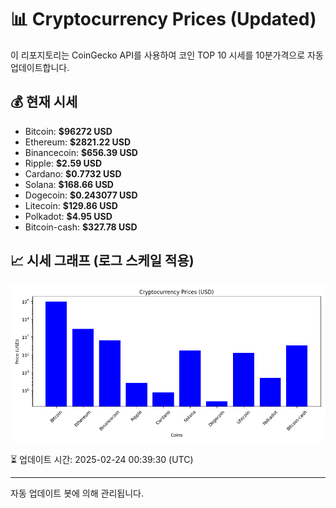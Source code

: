 
# 📊 Cryptocurrency Prices (Updated)

이 리포지토리는 CoinGecko API를 사용하여 코인 TOP 10 시세를 10분가격으로 자동 업데이트합니다.

## 💰 현재 시세
- Bitcoin: **$96272 USD**
- Ethereum: **$2821.22 USD**
- Binancecoin: **$656.39 USD**
- Ripple: **$2.59 USD**
- Cardano: **$0.7732 USD**
- Solana: **$168.66 USD**
- Dogecoin: **$0.243077 USD**
- Litecoin: **$129.86 USD**
- Polkadot: **$4.95 USD**
- Bitcoin-cash: **$327.78 USD**

## 📈 시세 그래프 (로그 스케일 적용)
![Crypto Prices](crypto_prices.png)

⏳ 업데이트 시간: 2025-02-24 00:39:30 (UTC)

---
자동 업데이트 봇에 의해 관리됩니다.
